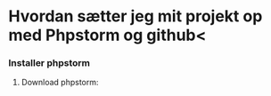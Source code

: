 # Hvordan sætter jeg mit projekt op med Phpstorm og github<

<h3>Installer phpstorm</h3>
<ol>
<li>Download phpstorm: </li>

</ol>
